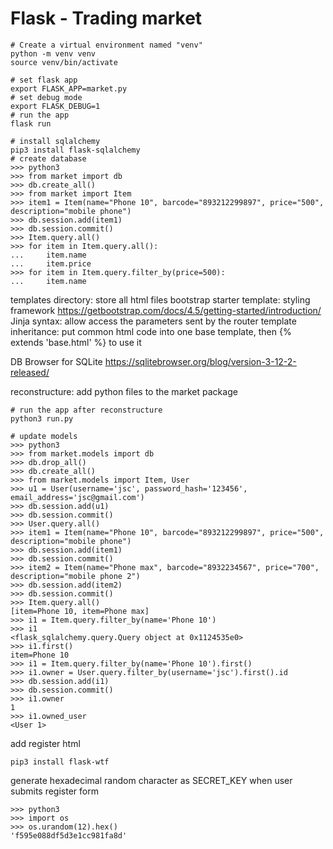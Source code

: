 # Flask - Trading market
```
# Create a virtual environment named "venv"
python -m venv venv
source venv/bin/activate

# set flask app
export FLASK_APP=market.py
# set debug mode
export FLASK_DEBUG=1
# run the app
flask run

# install sqlalchemy
pip3 install flask-sqlalchemy
# create database
>>> python3
>>> from market import db
>>> db.create_all()
>>> from market import Item
>>> item1 = Item(name="Phone 10", barcode="893212299897", price="500", description="mobile phone")
>>> db.session.add(item1)
>>> db.session.commit()
>>> Item.query.all()
>>> for item in Item.query.all():
...     item.name
...     item.price
>>> for item in Item.query.filter_by(price=500):
...     item.name
```

templates directory: store all html files
bootstrap starter template: styling framework
https://getbootstrap.com/docs/4.5/getting-started/introduction/
Jinja syntax: allow access the parameters sent by the router
template inheritance: put common html code into one base template, then {% extends 'base.html' %} to use it

DB Browser for SQLite
https://sqlitebrowser.org/blog/version-3-12-2-released/

reconstructure:
add python files to the market package

```
# run the app after reconstructure
python3 run.py

# update models
>>> python3
>>> from market.models import db
>>> db.drop_all()
>>> db.create_all()
>>> from market.models import Item, User
>>> u1 = User(username='jsc', password_hash='123456', email_address='jsc@gmail.com')
>>> db.session.add(u1)
>>> db.session.commit()
>>> User.query.all()
>>> item1 = Item(name="Phone 10", barcode="893212299897", price="500", description="mobile phone")
>>> db.session.add(item1)
>>> db.session.commit()
>>> item2 = Item(name="Phone max", barcode="8932234567", price="700", description="mobile phone 2")
>>> db.session.add(item2)
>>> db.session.commit()
>>> Item.query.all()
[item=Phone 10, item=Phone max]
>>> i1 = Item.query.filter_by(name='Phone 10')
>>> i1
<flask_sqlalchemy.query.Query object at 0x1124535e0>
>>> i1.first()
item=Phone 10
>>> i1 = Item.query.filter_by(name='Phone 10').first()
>>> i1.owner = User.query.filter_by(username='jsc').first().id
>>> db.session.add(i1)
>>> db.session.commit()
>>> i1.owner
1
>>> i1.owned_user
<User 1>
```

add register html
```
pip3 install flask-wtf
```

generate hexadecimal random character as SECRET_KEY when user submits register form
```
>>> python3
>>> import os
>>> os.urandom(12).hex()
'f595e088df5d3e1cc981fa8d'
```